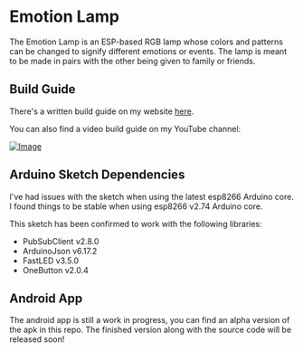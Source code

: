 # Emotion Lamp

The Emotion Lamp is an ESP-based RGB lamp whose colors and patterns can be changed to signify different emotions or events. The lamp is meant to be made in pairs with the other being given to family or friends.


## Build Guide
There's a written build guide on my website [here](https://stewart-technologies.com/2022/02/24/emotion-lamp-build-guide/).

You can also find a video build guide on my YouTube channel: 

[![Image](https://stewart-technologies.com/wp-content/uploads/2022/02/EmotionLampThumbnail.png)](https://www.youtube.com/watch?v=1D5c6bELQu4) 

## Arduino Sketch Dependencies
I've had issues with the sketch when using the latest esp8266 Arduino core. I found things to be stable when using esp8266 v2.74 Arduino core.

This sketch has been confirmed to work with the following libraries:
- PubSubClient v2.8.0
- ArduinoJson v6.17.2
- FastLED v3.5.0
- OneButton v2.0.4

## Android App
The android app is still a work in progress, you can find an alpha version of the apk in this repo. The finished version along with the source code will be released soon!
